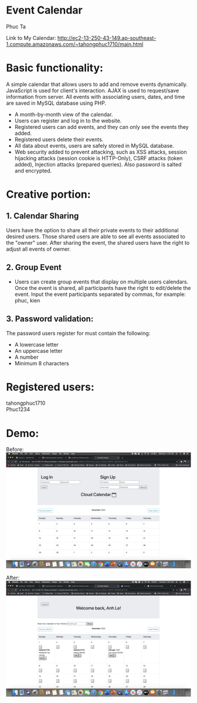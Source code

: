 # Event Calendar 
Phuc Ta

Link to My Calendar:
http://ec2-13-250-43-149.ap-southeast-1.compute.amazonaws.com/~tahongphuc1710/main.html

# Basic functionality:

A simple calendar that allows users to add and remove events dynamically. JavaScript is used for client's interaction. AJAX is used to request/save information from server. All events with associating users, dates, and time are saved in MySQL database using PHP.

- A month-by-month view of the calendar.  
- Users can register and log in to the website.  
- Registered users can add events, and they can only see the events they added.  
- Registered users delete their events.  
- All data about events, users are safely stored in MySQL database.  
- Web security added to prevent attacking, such as XSS attacks, session hijacking attacks (session cookie is HTTP-Only), CSRF attacks (token added), Injection attacks (prepared queries). Also password is salted and encrypted.


# Creative portion:

## 1. Calendar Sharing
Users have the option to share all their private events to their additional desired users. Those shared users are able to see all events associated 
to the "owner" user. After sharing the event, the shared users have the right to adjust all events of owmer.

## 2. Group Event
- Users can create group events that display on multiple users calendars. Once the event is shared, all participants have the right to edit/delete the event.
Input the event participants separated by commas, for example: phuc, kien


## 3. Password validation:
The password users register for must contain the following:
- A lowercase letter
- An uppercase letter
- A number
- Minimum 8 characters


# Registered users:
tahongphuc1710  
Phuc1234



# Demo:
Before:
![](images/before.png)

After:
![](images/after.png)
